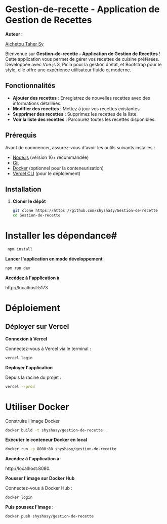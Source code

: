 # Gestion-de-recette - Application de Gestion de Recettes #

**Auteur :**

 [Aichetou Taher Sy](https://github.com/shyshasy)

Bienvenue sur **Gestion-de-recette - Application de Gestion de Recettes** ! Cette application vous permet de gérer vos recettes de cuisine préférées. Développée avec Vue.js 3, Pinia pour la gestion d'état, et Bootstrap pour le style, elle offre une expérience utilisateur fluide et moderne.

## Fonctionnalités

- **Ajouter des recettes** : Enregistrez de nouvelles recettes avec des informations détaillées.
- **Modifier des recettes** : Mettez à jour vos recettes existantes.
- **Supprimer des recettes** : Supprimez les recettes de la liste.
- **Voir la liste des recettes** : Parcourez toutes les recettes disponibles.

## Prérequis

Avant de commencer, assurez-vous d'avoir les outils suivants installés :

- [Node.js](https://nodejs.org/) (version 16+ recommandée)
- [Git](https://git-scm.com/)
- [Docker](https://www.docker.com/) (optionnel pour la conteneurisation)
- [Vercel CLI](https://vercel.com/download) (pour le déploiement)

## Installation

1. **Cloner le dépôt**

   ```bash
   git clone https://https://github.com/shyshasy/Gestion-de-recette
   cd Gestion-de-recette
   ```

  # Installer les dépendance#

 ````bash
  npm install
````

**Lancer l'application en mode développement**

````bash
npm run dev
````

**Accédez à l'application à**

http://localhost:5173

# Déploiement #

## Déployer sur Vercel ##

**Connexion à Vercel**

Connectez-vous à Vercel via le terminal :

```bash
vercel login
```

**Déployer l'application**

Depuis la racine du projet :


````bash
vercel --prod
````

# Utiliser Docker #

Construire l'image Docker



```bash
docker build -t shyshasy/gestion-de-recette .
```


**Exécuter le conteneur Docker en local**

````bash
docker run -p 8080:80 shyshasy/gestion-de-recette
````

**Accédez à l'application à:**

 http://localhost:8080.

**Pousser l'image sur Docker Hub**

Connectez-vous à Docker Hub :

````bash
docker login
````
**Puis poussez l'image :**

````bash
docker push shyshasy/gestion-de-recette
````
